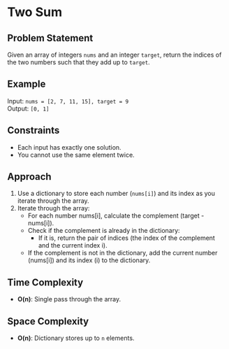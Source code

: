 # Two Sum

## Problem Statement
Given an array of integers `nums` and an integer `target`, return the indices of the two numbers such that they add up to `target`.

## Example
Input: `nums = [2, 7, 11, 15], target = 9`  
Output: `[0, 1]`

## Constraints
- Each input has exactly one solution.
- You cannot use the same element twice.

## Approach
1. Use a dictionary to store each number (`nums[i]`) and its index as you iterate through the array.
2. Iterate through the array:
   - For each number nums[i], calculate the complement (target - nums[i]).
   - Check if the complement is already in the dictionary:
      * If it is, return the pair of indices (the index of the complement and the current index i).
   - If the complement is not in the dictionary, add the current number (nums[i]) and its index (i) to the dictionary.

## Time Complexity
- **O(n)**: Single pass through the array.

## Space Complexity
- **O(n)**: Dictionary stores up to `n` elements.